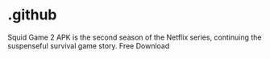 # .github
Squid Game 2 APK is the second season of the Netflix series, continuing the suspenseful survival game story. Free Download
